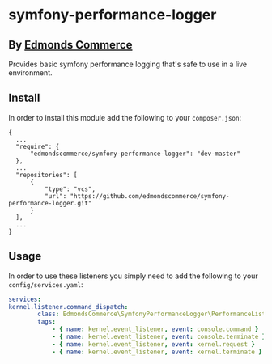 # symfony-performance-logger
## By [Edmonds Commerce](https://www.edmondscommerce.co.uk)

Provides basic symfony performance logging that's safe to use in a live environment.

## Install

In order to install this module add the following to your `composer.json`:

```text
{
  ...
  "require": {
      "edmondscommerce/symfony-performance-logger": "dev-master"
  }, 
  ...
  "repositories": [
      {
          "type": "vcs",
          "url": "https://github.com/edmondscommerce/symfony-performance-logger.git"
      }
  ],
  ...
}
```

## Usage

In order to use these listeners you simply need to add the following to your `config/services.yaml`:

```yaml
services:
kernel.listener.command_dispatch:
        class: EdmondsCommerce\SymfonyPerformanceLogger\PerformanceListener
        tags:
            - { name: kernel.event_listener, event: console.command }
            - { name: kernel.event_listener, event: console.terminate }
            - { name: kernel.event_listener, event: kernel.request }
            - { name: kernel.event_listener, event: kernel.terminate }
```
